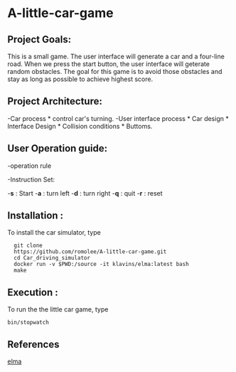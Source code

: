 # A-little-car-game
## Project Goals:

This is a small game. The user interface will generate a car and a four-line road. When we press the start button, the user interface will geterate random obstacles. The goal for this game is to avoid those obstacles and stay as long as possible to achieve highest score.


## Project Architecture:
-Car process
    * control car's turning.
-User interface process
    * Car design
    * Interface Design
    * Collision conditions
    * Buttoms.


## User Operation guide:

-operation rule

-Instruction Set:

-**s** : Start
-**a** : turn left
-**d** : turn right
-**q** : quit
-**r** : reset

    
## Installation :

To install the car simulator, type
 ```
   git clone 
   https://github.com/romolee/A-little-car-game.git
   cd Car_driving_simulator
   docker run -v $PWD:/source -it klavins/elma:latest bash
   make
 ```

  
## Execution :

To run the the little car game, type

    bin/stopwatch


## References

[elma](https://github.com/klavinslab/elma)